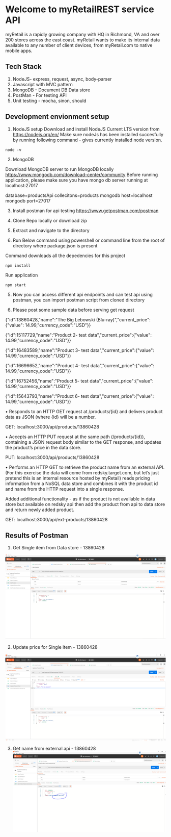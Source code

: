 # Welcome to myRetailREST service API #

myRetail is a rapidly growing company with HQ in Richmond, VA and over 200 stores across the east coast. myRetail wants to make its internal data available to any number of client devices, from myRetail.com to native mobile apps. 

## Tech Stack



1. NodeJS- express, request, async, body-parser
2. Javascript with MVC pattern
3. MongoDB - Document DB Data store
4. PostMan - For testing API
5. Unit testing - mocha, sinon, should

## Development envionment setup

1. NodeJS setup
Download and install NodeJS Current LTS version from https://nodejs.org/en/ 
Make sure nodeJs has been installed succesfully by running following command - gives currently installed node version.

```
node -v
```
2. MongoDB

Download MongoDB server to run MongoDB locally https://www.mongodb.com/download-center/community
Before running application, please make sure you have mongo db server running at localhost:27017

database=productsApi
collecitons=products
mongodb host=localhost
mongodb port=27017



3. Install postman for api testing
https://www.getpostman.com/postman

4. Clone Repo locally or download zip

5. Extract and navigate to the directory 

6. Run Below command using powershell or command line from the root of directory where package.json is present

Command downloads all the depedencies for this project
```
npm install
```
Run application
```
npm start
```

5. Now you can access different api endpoints and can test api using postman, you can import postman script from cloned directory


6. Please post some sample data before serving get request

{"id":13860428,"name":"The Big Lebowski (Blu-ray)","current_price":{"value": 14.99,"currency_code":"USD"}}

{"id":15117729,"name":"Product 2- test data","current_price":{"value": 14.99,"currency_code":"USD"}}

{"id":16483589,"name":"Product 3- test data","current_price":{"value": 14.99,"currency_code":"USD"}}

{"id":16696652,"name":"Product 4- test data","current_price":{"value": 14.99,"currency_code":"USD"}}

{"id":16752456,"name":"Product 5- test data","current_price":{"value": 14.99,"currency_code":"USD"}}

{"id":15643793,"name":"Product 6- test data","current_price":{"value": 14.99,"currency_code":"USD"}}

•	Responds to an HTTP GET request at /products/{id} and delivers product data as JSON (where {id} will be a number. 

GET: localhost:3000/api/products/13860428

• Accepts an HTTP PUT request at the same path (/products/{id}), containing a JSON request body similar to the GET response, and updates the product’s price in the data store.

PUT: localhost:3000/api/products/13860428

•	Performs an HTTP GET to retrieve the product name from an external API. (For this exercise the data will come from redsky.target.com, but let’s just pretend this is an internal resource hosted by myRetail) reads pricing information from a NoSQL data store and combines it with the product id and name from the HTTP request into a single response.

Added additional functionality - as if the product is not available in data store but available on redsky api then add the product from api to data store and return newly added product.

GET: localhost:3000/api/ext-products/13860428


## Results of Postman 

1. Get Single item from Data store - 13860428

![GET For 13860428](https://github.com/gauraoGit/my-retail-api/blob/master/get%20-13860428.PNG)

2. Update price for Single item  - 13860428

![PU For 13860428](https://github.com/gauraoGit/my-retail-api/blob/master/Put%20-13860428.PNG)

3. Get name from external api  - 13860428
![GET For 13860428](https://github.com/gauraoGit/my-retail-api/blob/master/get-name-ext-api%20-%2013860428.PNG)

